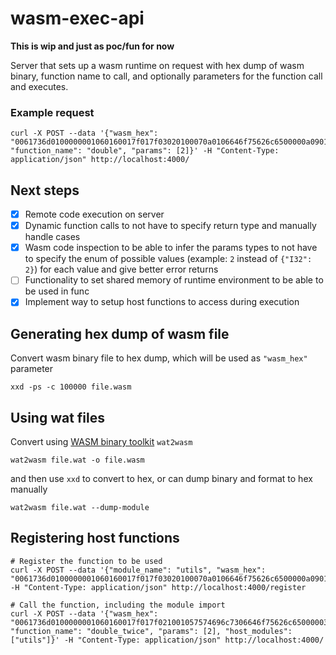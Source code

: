 # wasm-exec-api

**This is wip and just as poc/fun for now** 

Server that sets up a wasm runtime on request with hex dump of wasm binary, function name to call, and optionally parameters for the function call and executes.

### Example request

```
curl -X POST --data '{"wasm_hex": "0061736d0100000001060160017f017f03020100070a0106646f75626c6500000a09010700200041026c0b", "function_name": "double", "params": [2]}' -H "Content-Type: application/json" http://localhost:4000/
```

## Next steps

- [x] Remote code execution on server
- [x] Dynamic function calls to not have to specify return type and manually handle cases
- [x] Wasm code inspection to be able to infer the params types to not have to specify the enum of possible values (example: `2` instead of `{"I32": 2}`) for each value and give better error returns
- [ ] Functionality to set shared memory of runtime environment to be able to be used in func
- [x] Implement way to setup host functions to access during execution

## Generating hex dump of wasm file

Convert wasm binary file to hex dump, which will be used as `"wasm_hex"` parameter
```
xxd -ps -c 100000 file.wasm
```

## Using wat files

Convert using [WASM binary toolkit](https://github.com/WebAssembly/wabt) `wat2wasm`

```
wat2wasm file.wat -o file.wasm
```

and then use `xxd` to convert to hex, or can dump binary and format to hex manually

```
wat2wasm file.wat --dump-module
```

## Registering host functions

```
# Register the function to be used
curl -X POST --data '{"module_name": "utils", "wasm_hex": "0061736d0100000001060160017f017f03020100070a0106646f75626c6500000a09010700200041026c0b"}' -H "Content-Type: application/json" http://localhost:4000/register

# Call the function, including the module import
curl -X POST --data '{"wasm_hex": "0061736d0100000001060160017f017f021001057574696c7306646f75626c650000030201000710010c646f75626c655f747769636500010a0a0108002000100010000b", "function_name": "double_twice", "params": [2], "host_modules": ["utils"]}' -H "Content-Type: application/json" http://localhost:4000/
```
